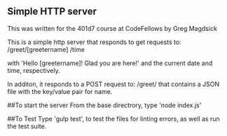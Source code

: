 ## Simple HTTP server
This was written for the 401d7 course at CodeFellows by Greg Magdsick

This is a simple http server that responds to get requests to:
/greet/[greetername]
/time

with 'Hello [greetername]! Glad you are here!'
and
the current date and time, respectively.

In additon, it responds to a POST request to:
/greet/
that contains a JSON file with the key/value pair for name.

##To start the server
From the base directrory, type 'node index.js'

##To Test
Type 'gulp test', to test the files for linting errors, as well as run the test suite.
